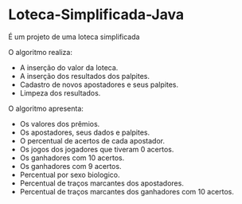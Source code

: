 # Loteca-Simplificada-Java

É um projeto de uma loteca simplificada

O algoritmo realiza:
- A inserção do valor da loteca.
- A inserção dos resultados dos palpites.
- Cadastro de novos apostadores e seus palpites.
- Limpeza dos resultados.

O algoritmo apresenta:
- Os valores dos prêmios.
- Os apostadores, seus dados e palpites.
- O percentual de acertos de cada apostador.
- Os jogos dos jogadores que tiveram 0 acertos.
- Os ganhadores com 10 acertos.
- Os ganhadores com 9 acertos.
- Percentual por sexo biologico.
- Percentual de traços marcantes dos apostadores.
- Percentual de traços marcantes dos ganhadores com 10 acertos.
